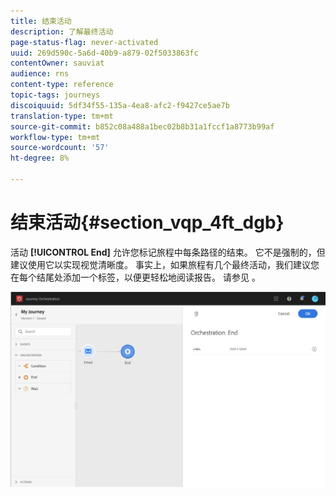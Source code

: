 ```yaml
---
title: 结束活动
description: 了解最终活动
page-status-flag: never-activated
uuid: 269d590c-5a6d-40b9-a879-02f5033863fc
contentOwner: sauviat
audience: rns
content-type: reference
topic-tags: journeys
discoiquuid: 5df34f55-135a-4ea8-afc2-f9427ce5ae7b
translation-type: tm+mt
source-git-commit: b852c08a488a1bec02b8b31a1fccf1a8773b99af
workflow-type: tm+mt
source-wordcount: '57'
ht-degree: 8%

---
```



# 结束活动{#section_vqp_4ft_dgb}

活动 **[!UICONTROL End]** 允许您标记旅程中每条路径的结束。 它不是强制的，但建议使用它以实现视觉清晰度。 事实上，如果旅程有几个最终活动，我们建议您在每个结尾处添加一个标签，以便更轻松地阅读报告。 请参见 [](../reporting/about-journey-reports.md)。

![](../assets/journey54.png)
